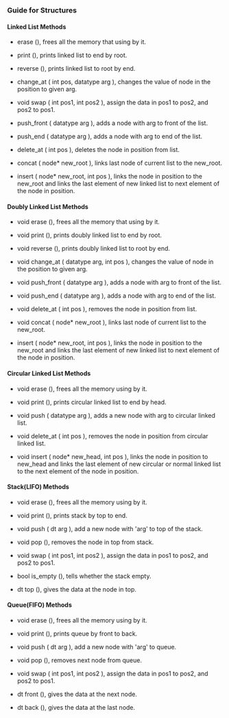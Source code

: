 ### Guide for Structures

#### Linked List Methods

- erase (), frees all the memory that using by it.

- print (), prints linked list to end by root.

- reverse (), prints linked list to root by end.

- change_at ( int pos, datatype arg ), changes the value of node in the position to given arg.

- void swap ( int pos1, int pos2 ), assign the data in pos1 to pos2, and pos2 to pos1.

- push_front ( datatype arg ), adds a node with arg to front of the list.

- push_end ( datatype arg ), adds a node with arg to end of the list.

- delete_at ( int pos ), deletes the node in position from list. 

- concat ( node* new_root ), links last node of current list to the new_root.

- insert ( node* new_root, int pos ), links the node in position to the new_root and links the last element of new linked list to next element of the node in position.

#### Doubly Linked List Methods

- void erase (), frees all the memory that using by it.

- void print (), prints doubly linked list to end by root.

- void reverse (), prints doubly linked list to root by end.

- void change_at ( datatype arg, int pos ), changes the value of node in the position to given arg.

- void push_front ( datatype arg ), adds a node with arg to front of the list.

- void push_end ( datatype arg ), adds a node with arg to end of the list.

- void delete_at ( int pos ), removes the node in position from list. 

- void concat ( node* new_root ), links last node of current list to the new_root.

- insert ( node* new_root, int pos ), links the node in position to the new_root and links the last element of new linked list to next element of the node in position.


#### Circular Linked List Methods
- void erase (), frees all the memory using by it.

- void print (), prints circular linked list to end by head.

- void push ( datatype arg ), adds a new node with arg to circular linked list.

- void delete_at ( int pos ), removes the node in position from circular linked list.

- void insert ( node* new_head, int pos ), links the node in position to new_head and links the last element of new circular or normal linked list to the next element of the node in position. 

#### Stack(LIFO) Methods

- void erase (), frees all the memory using by it.

- void print (), prints stack by top to end.

- void push ( dt arg ), add a new node with 'arg' to top of the stack. 

- void pop (), removes the node in top from stack.

- void swap ( int pos1, int pos2 ), assign the data in pos1 to pos2, and pos2 to pos1.

- bool is_empty (), tells whether the stack empty.  

- dt top (), gives the data at the node in top.

#### Queue(FIFO) Methods

- void erase (), frees all the memory using by it.

- void print (), prints queue by front to back.

- void push ( dt arg ), add a new node with 'arg' to queue. 

- void pop (), removes next node from queue.

- void swap ( int pos1, int pos2 ), assign the data in pos1 to pos2, and pos2 to pos1.

- dt front (), gives the data at the next node.  

- dt back (), gives the data at the last node.
